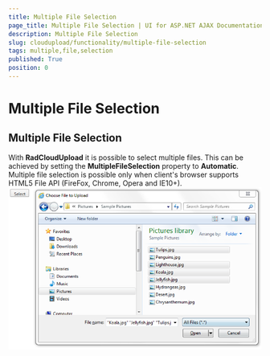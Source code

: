 ```yaml
---
title: Multiple File Selection
page_title: Multiple File Selection | UI for ASP.NET AJAX Documentation
description: Multiple File Selection
slug: cloudupload/functionality/multiple-file-selection
tags: multiple,file,selection
published: True
position: 0
---
```


# Multiple File Selection



## Multiple File Selection

With __RadCloudUpload__ it is possible to select multiple files. This can be achieved by setting the __MultipleFileSelection__ property to __Automatic__. Multiple file selection is possible only when client's browser supports HTML5 File API (FireFox, Chrome, Opera and IE10+).![cloudupload-multiple-file-selection](images/cloudupload-multiple-file-selection.png)
